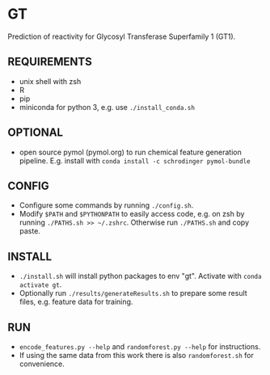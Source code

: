# GT
Prediction of reactivity for Glycosyl Transferase Superfamily 1 (GT1).

## REQUIREMENTS
- unix shell with zsh
- R
- pip
- miniconda for python 3, e.g. use `./install_conda.sh`

## OPTIONAL
- open source pymol (pymol.org) to run chemical feature generation pipeline. E.g. install with `conda install -c schrodinger pymol-bundle`

## CONFIG
- Configure some commands by running `./config.sh`.
- Modify `$PATH` and `$PYTHONPATH` to easily access code, e.g. on zsh by running `./PATHS.sh >> ~/.zshrc`. Otherwise run `./PATHS.sh` and copy paste.

## INSTALL
- `./install.sh` will install python packages to env "gt". Activate with `conda activate gt`.
- Optionally run `./results/generateResults.sh` to prepare some result files, e.g. feature data for training.

## RUN
- `encode_features.py --help` and `randomforest.py --help` for instructions.
- If using the same data from this work there is also `randomforest.sh` for convenience.

